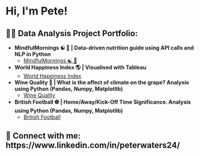 <h1>Hi, I'm Pete!

<h2>👨‍💻 Data Analysis Project Portfolio:
</h2>

- <b>MindfulMornings ☯️ 🍏 | Data-driven nutrition guide using API calls and NLP in Python</b>
  - [MindfulMornings ☯️ 🍏](https://github.com/Peter-Waters/MindfulMornings)
- <b> World Happiness Index 🌎 | Visualised with Tableau</b>
  - [World Happiness Index](https://public.tableau.com/views/WorldHappinessIndex_16909112800340/WHIdashboard?:language=en-GB&:display_count=n&:origin=viz_share_link) 
- <b>Wine Quality 🍷 | What is the affect of climate on the grape? Analysis using Python (Pandas, Numpy, Matplotlib) </b>
  - [Wine Quality](https://github.com/Peter-Waters/Wine-Quality)
- <b>British Football ⚽ | Home/Away/Kick-Off Time Significance. Analysis using Python (Pandas, Numpy, Matplotlib) </b>
  - [British Football](https://github.com/Peter-Waters/British_Football_Analysis)

<h2> 🤳 Connect with me: https://www.linkedin.com/in/peterwaters24/ </h2>



<!--
**joshmadakor1/joshmadakor1** is a ✨ _special_ ✨ repository because its `README.md` (this file) appears on your GitHub profile.

Here are some ideas to get you started:

- 🔭 I’m currently working on ...
- 🌱 I’m currently learning ...
- 👯 I’m looking to collaborate on ...
- 🤔 I’m looking for help with ...
- 💬 Ask me about ...
- 📫 How to reach me: ...
- 😄 Pronouns: ...
- ⚡ Fun fact: ...
-->
